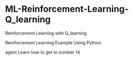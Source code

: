# ML-Reinforcement-Learning-Q_learning

Reinforcement Learning with Q_learning


Reinforcement Learning Example Using Python


agent Learn how to get to  number 14

